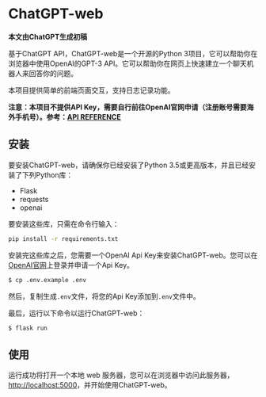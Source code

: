 # ChatGPT-web

**本文由ChatGPT生成初稿**

基于ChatGPT API，ChatGPT-web是一个开源的Python 3项目，它可以帮助你在浏览器中使用OpenAI的GPT-3 API。它可以帮助你在网页上快速建立一个聊天机器人来回答你的问题。

本项目提供简单的前端页面交互，支持日志记录功能。

**注意：本项目不提供API Key，需要自行前往OpenAI官网申请（注册账号需要海外手机号）。参考：[API REFERENCE](https://platform.openai.com/docs/api-reference/authentication)**

## 安装

要安装ChatGPT-web，请确保你已经安装了Python 3.5或更高版本，并且已经安装了下列Python库：

* Flask
* requests
* openai

要安装这些库，只需在命令行输入：

```bash
pip install -r requirements.txt
```

安装完这些库之后，您需要一个OpenAI Api Key来安装ChatGPT-web。您可以在[OpenAI官网](https://openai.com)上登录并申请一个Api Key。

```bash
$ cp .env.example .env
```

然后，复制生成`.env`文件，将您的Api Key添加到`.env`文件中。

最后，运行以下命令以运行ChatGPT-web：

```bash
$ flask run
```

## 使用

运行成功将打开一个本地 web 服务器，您可以在浏览器中访问此服务器， [http://localhost:5000](http://localhost:5000)，并开始使用ChatGPT-web。